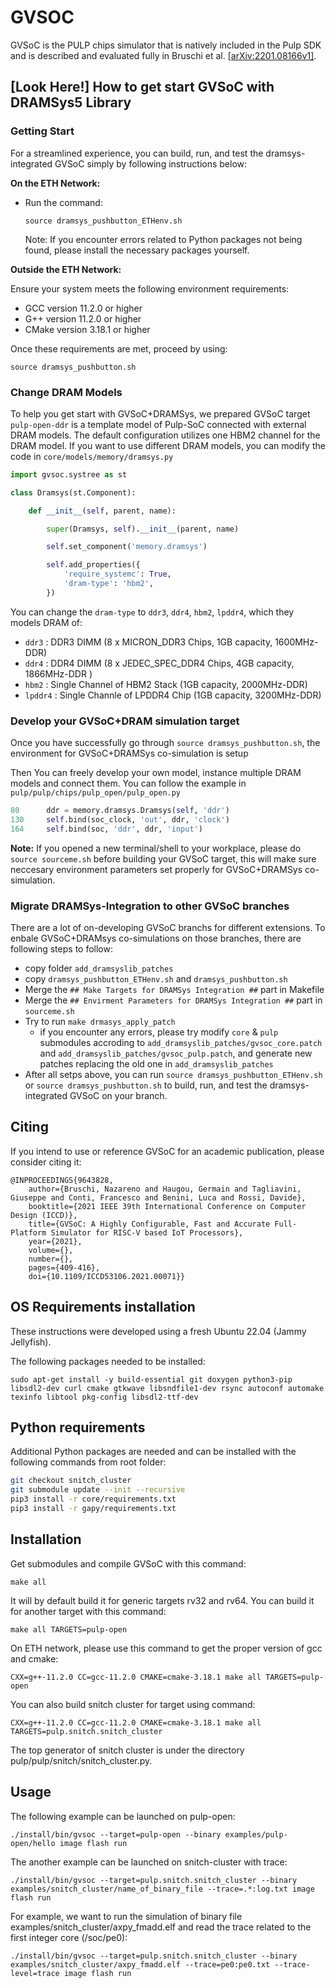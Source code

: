# GVSOC

GVSoC is the PULP chips simulator that is natively included in the Pulp SDK and is described and evaluated fully in Bruschi et al. [\[arXiv:2201.08166v1\]](https://arxiv.org/abs/2201.08166).

## [Look Here!] How to get start GVSoC with DRAMSys5 Library

### Getting Start

For a streamlined experience, you can build, run, and test the dramsys-integrated GVSoC simply by following instructions below:

**On the ETH Network:**

- Run the command:
	~~~~~shell
	source dramsys_pushbutton_ETHenv.sh
	~~~~~
    Note: If you encounter errors related to Python packages not being found, please install the necessary packages yourself.

**Outside the ETH Network:**

Ensure your system meets the following environment requirements:

- GCC version 11.2.0 or higher
- G++ version 11.2.0 or higher
- CMake version 3.18.1 or higher

Once these requirements are met, proceed by using:

~~~~~shell
source dramsys_pushbutton.sh
~~~~~

### Change DRAM Models

To help you get start with GVSoC+DRAMSys, we prepared GVSoC target `pulp-open-ddr` is a template model of Pulp-SoC connected with external DRAM models. The default configuration utilizes one HBM2 channel for the DRAM model. If you want to use different DRAM models, you can modify the code in `core/models/memory/dramsys.py` 

```python
import gvsoc.systree as st

class Dramsys(st.Component):

    def __init__(self, parent, name):

        super(Dramsys, self).__init__(parent, name)

        self.set_component('memory.dramsys')

        self.add_properties({
            'require_systemc': True,
            'dram-type': 'hbm2',
        })
```

You can change the `dram-type` to `ddr3`, `ddr4`, `hbm2`, `lpddr4`, which they models DRAM of:

- `ddr3` : DDR3 DIMM (8 x MICRON_DDR3 Chips, 1GB capacity, 1600MHz-DDR)
- `ddr4` : DDR4 DIMM (8 x JEDEC_SPEC_DDR4 Chips, 4GB capacity, 1866MHz-DDR )
- `hbm2` : Single Channel of HBM2 Stack (1GB capacity, 2000MHz-DDR)
- `lpddr4` : Single Channle of LPDDR4 Chip (1GB capacity, 3200MHz-DDR)


### Develop your GVSoC+DRAM simulation target

Once you have successfully go through `source dramsys_pushbutton.sh`, the environment for GVSoC+DRAMSys co-simulation is setup

Then You can freely develop your own model, instance multiple DRAM models and connect them. You can follow the example in `pulp/pulp/chips/pulp_open/pulp_open.py`

```python
80		ddr = memory.dramsys.Dramsys(self, 'ddr') 
130		self.bind(soc_clock, 'out', ddr, 'clock')
164		self.bind(soc, 'ddr', ddr, 'input')
```

**Note:** If you opened a new terminal/shell to your workplace, please do `source sourceme.sh` before building your GVSoC target, this will make sure neccesary environment parameters set properly for GVSoC+DRAMSys co-simulation.


### Migrate DRAMSys-Integration to other GVSoC branches

There are a lot of on-developing GVSoC branchs for different extensions. To enbale GVSoC+DRAMsys co-simulations on those branches, there are following steps to follow:

- copy folder `add_dramsyslib_patches`
- copy `dramsys_pushbutton_ETHenv.sh` and `dramsys_pushbutton.sh`
- Merge the `## Make Targets for DRAMSys Integration ##` part in Makefile
- Merge the `## Envirment Parameters for DRAMSys Integration ##` part in `sourceme.sh`
- Try to run `make drmasys_apply_patch`
	- if you encounter any errors, please try modify `core` & `pulp` submodules accroding to `add_dramsyslib_patches/gvsoc_core.patch` and `add_dramsyslib_patches/gvsoc_pulp.patch`, and generate new patches replacing the old one in `add_dramsyslib_patches`
- After all setps above, you can run `source dramsys_pushbutton_ETHenv.sh` or `source dramsys_pushbutton.sh` to build, run, and test the dramsys-integrated GVSoC on your branch.




## Citing

If you intend to use or reference GVSoC for an academic publication, please consider citing it:

```
@INPROCEEDINGS{9643828,
	author={Bruschi, Nazareno and Haugou, Germain and Tagliavini, Giuseppe and Conti, Francesco and Benini, Luca and Rossi, Davide},
	booktitle={2021 IEEE 39th International Conference on Computer Design (ICCD)},
	title={GVSoC: A Highly Configurable, Fast and Accurate Full-Platform Simulator for RISC-V based IoT Processors},
	year={2021},
	volume={},
	number={},
	pages={409-416},
	doi={10.1109/ICCD53106.2021.00071}}
```

## OS Requirements installation

These instructions were developed using a fresh Ubuntu 22.04 (Jammy Jellyfish).

The following packages needed to be installed:

~~~~~shell
sudo apt-get install -y build-essential git doxygen python3-pip libsdl2-dev curl cmake gtkwave libsndfile1-dev rsync autoconf automake texinfo libtool pkg-config libsdl2-ttf-dev
~~~~~


## Python requirements

Additional Python packages are needed and can be installed with the following commands from root folder:

```bash
git checkout snitch_cluster
git submodule update --init --recursive
pip3 install -r core/requirements.txt
pip3 install -r gapy/requirements.txt
```

## Installation

Get submodules and compile GVSoC with this command:

~~~~~shell
make all
~~~~~

It will by default build it for generic targets rv32 and rv64. You can build it for another target with this command:

~~~~~shell
make all TARGETS=pulp-open
~~~~~

On ETH network, please use this command to get the proper version of gcc and cmake:

~~~~~shell
CXX=g++-11.2.0 CC=gcc-11.2.0 CMAKE=cmake-3.18.1 make all TARGETS=pulp-open
~~~~~

You can also build snitch cluster for target using command:

~~~~~shell
CXX=g++-11.2.0 CC=gcc-11.2.0 CMAKE=cmake-3.18.1 make all TARGETS=pulp.snitch.snitch_cluster
~~~~~

The top generator of snitch cluster is under the directory pulp/pulp/snitch/snitch_cluster.py.

## Usage

The following example can be launched on pulp-open:

~~~~~shell
./install/bin/gvsoc --target=pulp-open --binary examples/pulp-open/hello image flash run
~~~~~

The another example can be launched on snitch-cluster with trace:

~~~~~shell
./install/bin/gvsoc --target=pulp.snitch.snitch_cluster --binary examples/snitch_cluster/name_of_binary_file --trace=.*:log.txt image flash run
~~~~~

For example, we want to run the simulation of binary file examples/snitch_cluster/axpy_fmadd.elf and read the trace related to the first integer core (/soc/pe0):

~~~~~shell
./install/bin/gvsoc --target=pulp.snitch.snitch_cluster --binary examples/snitch_cluster/axpy_fmadd.elf --trace=pe0:pe0.txt --trace-level=trace image flash run
~~~~~